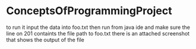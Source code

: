 # ConceptsOfProgrammingProject
to run it input the data into foo.txt
then run from java ide and make sure the line on 201 containts the file path to foo.txt
there is an attached screenshot that shows the output of the file
